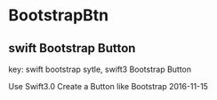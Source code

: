 # BootstrapBtn
## swift Bootstrap Button
key: swift bootstrap sytle, swift3 Bootstrap Button

Use Swift3.0 Create a Button like Bootstrap 2016-11-15